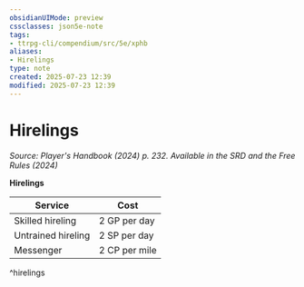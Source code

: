 ```yaml
---
obsidianUIMode: preview
cssclasses: json5e-note
tags:
- ttrpg-cli/compendium/src/5e/xphb
aliases:
- Hirelings
type: note
created: 2025-07-23 12:39
modified: 2025-07-23 12:39
---
```

# Hirelings
*Source: Player's Handbook (2024) p. 232. Available in the <span title='Systems Reference Document (5.2)'>SRD</span> and the Free Rules (2024)* 

**Hirelings**

| Service | Cost |
|---------|------|
| Skilled hireling | 2 GP per day |
| Untrained hireling | 2 SP per day |
| Messenger | 2 CP per mile |
^hirelings